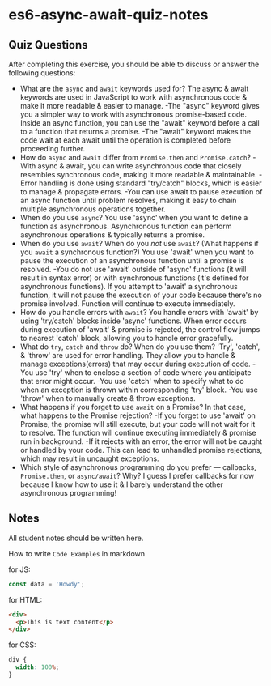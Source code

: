 # es6-async-await-quiz-notes

## Quiz Questions

After completing this exercise, you should be able to discuss or answer the following questions:

- What are the `async` and `await` keywords used for?
  The async & await keywords are used in JavaScript to work with asynchronous code & make it more readable & easier to manage.
  -The "async" keyword gives you a simpler way to work with asynchronous promise-based code. Inside an async function, you can use the "await" keyword before a call to a function that returns a promise.
  -The "await" keyword makes the code wait at each await until the operation is completed before proceeding further.
- How do `async` and `await` differ from `Promise.then` and `Promise.catch`?
  -With async & await, you can write asynchronous code that closely resembles synchronous code, making it more readable & maintainable.
  -Error handling is done using standard "try/catch" blocks, which is easier to manage & propagate errors.
  -You can use await to pause execution of an async function until problem resolves, making it easy to chain multiple asynchronous operations together.
- When do you use `async`?
  You use 'async' when you want to define a function as asynchronous. Asynchronous function can perform asynchronous operations & typically returns a promise.
- When do you use `await`? When do you _not_ use `await`? (What happens if you `await` a synchronous function?)
  You use 'await' when you want to pause the execution of an asynchronous function until a promise is resolved.
  -You do not use 'await' outside of 'async' functions (it will result in syntax error) or with synchronous functions (it's defined for asynchronous functions). If you attempt to 'await' a synchronous function, it will not pause the execution of your code because there's no promise involved. Function will continue to execute immediately.
- How do you handle errors with `await`?
  You handle errors with 'await' by using 'try/catch' blocks inside 'async' functions. When error occurs during execution of 'await' & promise is rejected, the control flow jumps to nearest 'catch' block, allowing you to handle error gracefully.
- What do `try`, `catch` and `throw` do? When do you use them?
  'Try', 'catch', & 'throw' are used for error handling. They allow you to handle & manage exceptions(errors) that may occur during execution of code.
  -You use 'try' when to enclose a section of code where you anticipate that error might occur.
  -You use 'catch' when to specify what to do when an exception is thrown within corresponding 'try' block.
  -You use 'throw' when to manually create & throw exceptions.
- What happens if you forget to use `await` on a Promise? In that case, what happens to the Promise rejection?
  -If you forget to use 'await' on Promise, the promise will still execute, but your code will not wait for it to resolve. The function will continue executing immediately & promise run in background. -If it rejects with an error, the error will not be caught or handled by your code. This can lead to unhandled promise rejections, which may result in uncaught exceptions.
- Which style of asynchronous programming do you prefer — callbacks, `Promise.then`, or `async/await`? Why?
  I guess I prefer callbacks for now because I know how to use it & I barely understand the other asynchronous programming!

## Notes

All student notes should be written here.

How to write `Code Examples` in markdown

for JS:

```javascript
const data = 'Howdy';
```

for HTML:

```html
<div>
  <p>This is text content</p>
</div>
```

for CSS:

```css
div {
  width: 100%;
}
```
